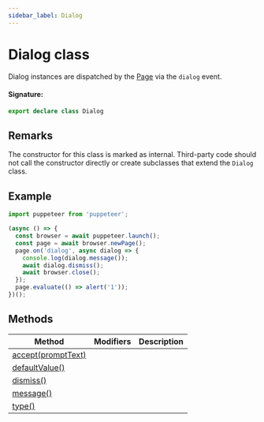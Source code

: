 ```yaml
---
sidebar_label: Dialog
---
```


# Dialog class

Dialog instances are dispatched by the [Page](./puppeteer.page.md) via the `dialog` event.

#### Signature:

```typescript
export declare class Dialog
```

## Remarks

The constructor for this class is marked as internal. Third-party code should not call the constructor directly or create subclasses that extend the `Dialog` class.

## Example

```ts
import puppeteer from 'puppeteer';

(async () => {
  const browser = await puppeteer.launch();
  const page = await browser.newPage();
  page.on('dialog', async dialog => {
    console.log(dialog.message());
    await dialog.dismiss();
    await browser.close();
  });
  page.evaluate(() => alert('1'));
})();
```

## Methods

| Method                                               | Modifiers | Description |
| ---------------------------------------------------- | --------- | ----------- |
| [accept(promptText)](./puppeteer.dialog.accept.md)   |           |             |
| [defaultValue()](./puppeteer.dialog.defaultvalue.md) |           |             |
| [dismiss()](./puppeteer.dialog.dismiss.md)           |           |             |
| [message()](./puppeteer.dialog.message.md)           |           |             |
| [type()](./puppeteer.dialog.type.md)                 |           |             |
